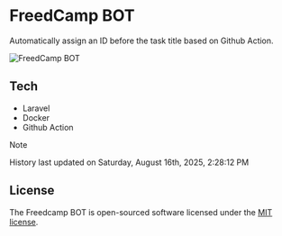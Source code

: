 # FreedCamp BOT

Automatically assign an ID before the task title based on Github Action.

![FreedCamp BOT](https://repository-images.githubusercontent.com/737932867/7d34798b-2680-471c-b089-a78a718d3d6a)

## Tech

- Laravel
- Docker
- Github Action

> [!NOTE]  
> History last updated on Saturday, August 16th, 2025, 2:28:12 PM

## License

The Freedcamp BOT is open-sourced software licensed under the [MIT license](https://opensource.org/licenses/MIT).
